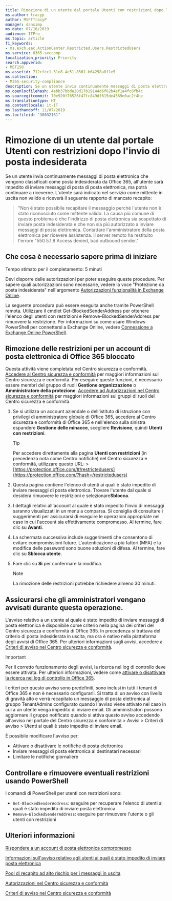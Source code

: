 ```yaml
---
title: Rimozione di un utente dal portale Utenti con restrizioni dopo l'invio di posta indesiderata
ms.author: tracyp
author: MSFTTracyP
manager: dansimp
ms.date: 07/10/2019
audience: ITPro
ms.topic: article
f1_keywords:
- ms.exch.eac.ActionCenter.Restricted.Users.RestrictedUsers
ms.service: O365-seccomp
localization_priority: Priority
search.appverid:
- MET150
ms.assetid: 712cfcc1-31e8-4e51-8561-b64258a8f1e5
ms.collection:
- M365-security-compliance
description: Se un utente invia continuamente messaggi di posta elettronica da Office 365 che vengono classificati come posta indesiderata, all'utente sarà impedito di inviare altri messaggi e-mail.
ms.openlocfilehash: 4abb37bbda20d17b19144d6f62b4ef1a4fc8fb4c
ms.sourcegitcommit: 70e920f76526f47fc849df615de4569e0ac2f4be
ms.translationtype: HT
ms.contentlocale: it-IT
ms.lasthandoff: 11/07/2019
ms.locfileid: "38032161"
---
```

# <a name="removing-a-user-from-the-restricted-users-portal-after-sending-spam-email"></a>Rimozione di un utente dal portale Utenti con restrizioni dopo l'invio di posta indesiderata

Se un utente invia continuamente messaggi di posta elettronica che vengono classificati come posta indesiderata da Office 365, all'utente sarà impedito di inviare messaggi di posta di posta elettronica, ma potrà continuare a riceverne. L'utente sarà indicato nel servizio come mittente in uscita non valido e riceverà il seguente rapporto di mancato recapito:

> "Non è stato possibile recapitare il messaggio perché l'utente non è stato riconosciuto come mittente valido. La causa più comune di questo problema è che l'indirizzo di posta elettronica sia sospettato di inviare posta indesiderata e che non sia più autorizzato a inviare messaggi di posta elettronica.  Contattare l'amministratore della posta elettronica per ricevere assistenza. Il server remoto ha restituito l'errore "550 5.1.8 Access denied, bad outbound sender."

## <a name="what-do-you-need-to-know-before-you-begin"></a>Che cosa è necessario sapere prima di iniziare
<a name="sectionSection0"> </a>

Tempo stimato per il completamento: 5 minuti
  
Devi disporre delle autorizzazioni per poter eseguire queste procedure.  Per sapere quali autorizzazioni sono necessarie, vedere la voce "Protezione da posta indesiderata" nell'argomento [Autorizzazioni funzionalità in Exchange Online](https://technet.microsoft.com/library/15073ce1-0917-403b-8839-02a2ebc96e16.aspx).

La seguente procedura può essere eseguita anche tramite PowerShell remota. Utilizzare il cmdlet Get-BlockedSenderAddress per ottenere l'elenco degli utenti con restrizioni e Remove-BlockedSenderAddress per rimuovere la restrizione. Per informazioni su come usare Windows PowerShell per connettersi a Exchange Online, vedere [Connessione a Exchange Online PowerShell](https://go.microsoft.com/fwlink/p/?linkid=396554).

## <a name="remove-restrictions-for-a-blocked-office-365-email-account"></a>Rimozione delle restrizioni per un account di posta elettronica di Office 365 bloccato

Questa attività viene completata nel Centro sicurezza e conformità. [Accedere al Centro sicurezza e conformità](../../compliance/go-to-the-securitycompliance-center.md) per maggiori informazioni sul Centro sicurezza e conformità. Per eseguire queste funzioni, è necessario essere membri del gruppo di ruoli **Gestione organizzazione** o **Amministratore della protezione**. [Accedere ad Autorizzazioni nel Centro sicurezza e conformità](permissions-in-the-security-and-compliance-center.md) per maggiori informazioni sui gruppi di ruoli del Centro sicurezza e conformità.

1. Se si utilizza un account aziendale o dell'istituto di istruzione con privilegi di amministratore globale di Office 365, accedere al Centro sicurezza e conformità di Office 365 e nell'elenco sulla sinistra espandere **Gestione delle minacce**, scegliere **Revisione**, quindi **Utenti con restrizioni**.
    
    > [!TIP]
    > Per accedere direttamente alla pagina **Utenti con restrizioni** (in precedenza nota come Centro notifiche) nel Centro sicurezza e conformità, utilizzare questo URL: > [https://protection.office.com/#/restrictedusers](https://protection.office.com/?hash=/restrictedusers)

2. Questa pagina contiene l'elenco di utenti ai quali è stato impedito di inviare messaggi di posta elettronica.  Trovare l'utente dal quale si desidera rimuovere le restrizioni e selezionare**Sblocca**.

3. I dettagli relativi all'account al quale è stato impedito l'invio di messaggi saranno visualizzati in un menu a comparsa. Si consiglia di consultare i suggerimenti per assicurarsi di eseguire le operazioni appropriate nel caso in cui l'account sia effettivamente compromesso. Al termine, fare clic su **Avanti**.

4. La schermata successiva include suggerimenti che consentono di evitare compromissioni future. L'autenticazione a più fattori (MFA) e la modifica delle password sono buone soluzioni di difesa. Al termine, fare clic su **Sblocca utente**.

5. Fare clic su **Sì** per confermare la modifica.

    > [!NOTE]
    > La rimozione delle restrizioni potrebbe richiedere almeno 30 minuti. 

## <a name="making-sure-admins-are-alerted-when-this-happens"></a>Assicurarsi che gli amministratori vengano avvisati durante questa operazione.

L'avviso relativo a un utente al quale è stato impedito di inviare messaggi di posta elettronica è disponibile come criterio nella pagina dei criteri del Centro sicurezza e conformità di Office 365. In precedenza si trattava del criterio di posta indesiderata in uscita, ma ora è nativo nella piattaforma degli avvisi di Office 365. Per ulteriori informazioni sugli avvisi, accedere a [Criteri di avviso nel Centro sicurezza e conformità](../../compliance/alert-policies.md).

> [!IMPORTANT]
> Per il corretto funzionamento degli avvisi, la ricerca nel log di controllo deve essere attivata. Per ulteriori informazioni, vedere come [attivare o disattivare la ricerca nel log di controllo in Office 365](../../compliance/turn-audit-log-search-on-or-off.md).

I criteri per questo avviso sono predefiniti, sono inclusi in tutti i tenant di Office 365 e non è necessario configurarli. Si tratta di un avviso con livello di gravità alto e verrà recapitato un messaggio di posta elettronica al gruppo TenantAdmins configurato quando l'avviso viene attivato nel caso in cui a un utente venga impedito di inviare email. Gli amministratori possono aggiornare il gruppo notificato quando si attiva questo avviso accedendo all'avviso nel portale del Centro sicurezza e conformità > Avvisi > Criteri di avviso > Utenti ai quali è stato impedito di inviare email.

È possibile modificare l'avviso per:
- Attivare o disattivare le notifiche di posta elettronica
- Inviare messaggi di posta elettronica ai destinatari necessari
- Limitare le notifiche giornaliere

## <a name="checking-for-and-removing-restrictions-using-powershell"></a>Controllare e rimuovere eventuali restrizioni usando PowerShell
I comandi di PowerShell per utenti con restrizioni sono:
- `Get-BlockedSenderAddress`: eseguire per recuperare l'elenco di utenti ai quali è stato impedito di inviare posta elettronica
- `Remove-BlockedSenderAddress`: eseguire per rimuovere l'utente o gli utenti con restrizioni

## <a name="for-more-information"></a>Ulteriori informazioni

[Rispondere a un account di posta elettronica compromesso](../../compliance/responding-to-a-compromised-email-account.md)

[Informazioni sull'avviso relativo agli utenti ai quali è stato impedito di inviare posta elettronica](https://docs.microsoft.com/office365/securitycompliance/alert-policies)

[Pool di recapito ad alto rischio per i messaggi in uscita](high-risk-delivery-pool-for-outbound-messages.md)

[Autorizzazioni nel Centro sicurezza e conformità](permissions-in-the-security-and-compliance-center.md)

[Criteri di avviso nel Centro sicurezza e conformità](https://docs.microsoft.com/office365/securitycompliance/alert-policies)
